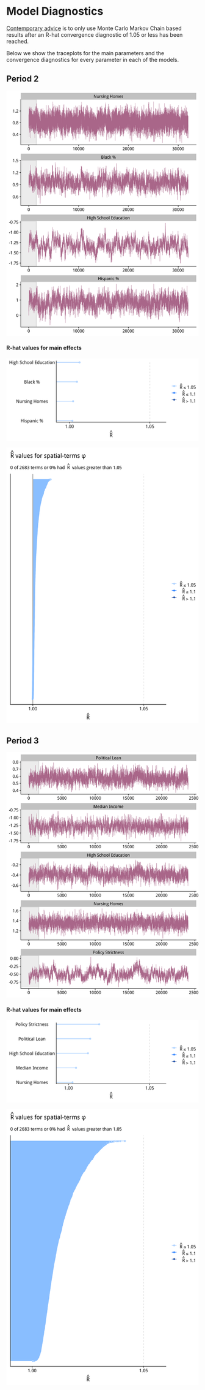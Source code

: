 # Model Diagnostics

[Contemporary advice](https://mc-stan.org/rstan/reference/Rhat.html) is to only
use Monte Carlo Markov Chain based results after an R-hat convergence diagnostic
of 1.05 or less has been reached.

Below we show the traceplots for the main parameters and the convergence
diagnostics for every parameter in each of the models.

## Period 2 

![](figures/traceplot_period_2.png)

#### R-hat values for main effects

![](figures/stan_car_poisson_period_2_rhats.png)

![](figures/stan_car_poisson_period_2_spatial_rhats.png)

## Period 3 

![](figures/traceplot_period_3.png)

#### R-hat values for main effects

![](figures/stan_car_poisson_period_3_rhats.png)

![](figures/stan_car_poisson_period_3_spatial_rhats.png)
